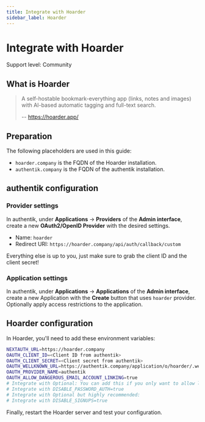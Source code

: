 ```yaml
---
title: Integrate with Hoarder
sidebar_label: Hoarder
---
```


# Integrate with Hoarder

<span class="badge badge--secondary">Support level: Community</span>

## What is Hoarder

> A self-hostable bookmark-everything app (links, notes and images) with AI-based automatic tagging and full-text search.
>
> -- https://hoarder.app/

## Preparation

The following placeholders are used in this guide:

- `hoarder.company` is the FQDN of the Hoarder installation.
- `authentik.company` is the FQDN of the authentik installation.

## authentik configuration

### Provider settings

In authentik, under **Applications** -> **Providers** of the **Admin interface**, create a new **OAuth2/OpenID Provider** with the desired settings.

- Name: `hoarder`
- Redirect URI: `https://hoarder.company/api/auth/callback/custom`

Everything else is up to you, just make sure to grab the client ID and the client secret!

### Application settings

In authentik, under **Applications** -> **Applications** of the **Admin interface**, create a new Application with the **Create** button that uses `hoarder` provider.
Optionally apply access restrictions to the application.

## Hoarder configuration

In Hoarder, you'll need to add these environment variables:

```sh
NEXTAUTH_URL=https://hoarder.company
OAUTH_CLIENT_ID=<Client ID from authentik>
OAUTH_CLIENT_SECRET=<Client secret from authentik>
OAUTH_WELLKNOWN_URL=https://authentik.company/application/o/hoarder/.well-known/openid-configuration
OAUTH_PROVIDER_NAME=authentik
OAUTH_ALLOW_DANGEROUS_EMAIL_ACCOUNT_LINKING=true
# Integrate with Optional: You can add this if you only want to allow login with Authentik
# Integrate with DISABLE_PASSWORD_AUTH=true
# Integrate with Optional but highly recommended:
# Integrate with DISABLE_SIGNUPS=true
```

Finally, restart the Hoarder server and test your configuration.
